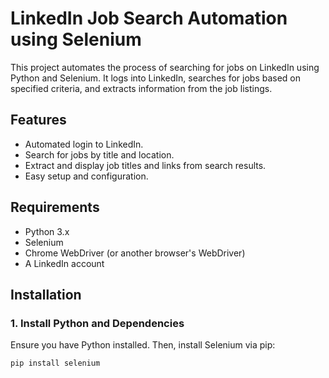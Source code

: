 # LinkedIn Job Search Automation using Selenium

This project automates the process of searching for jobs on LinkedIn using Python and Selenium. It logs into LinkedIn, searches for jobs based on specified criteria, and extracts information from the job listings.

## Features

- Automated login to LinkedIn.
- Search for jobs by title and location.
- Extract and display job titles and links from search results.
- Easy setup and configuration.

## Requirements

- Python 3.x
- Selenium
- Chrome WebDriver (or another browser's WebDriver)
- A LinkedIn account

## Installation

### 1. Install Python and Dependencies

Ensure you have Python installed. Then, install Selenium via pip:

```bash
pip install selenium
